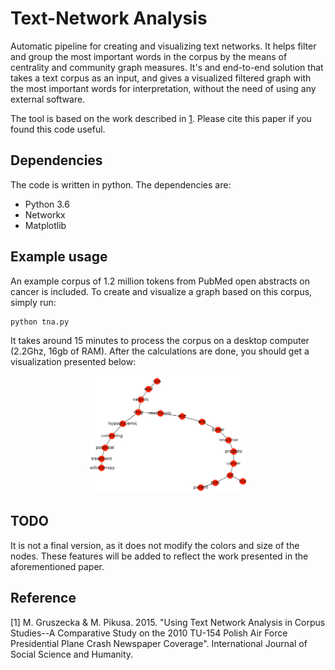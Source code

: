 # Text-Network Analysis

Automatic pipeline for creating and visualizing text networks. It helps filter and group the most important words in the corpus by the means of centrality and community graph measures. It's and end-to-end solution that takes a text corpus as an input, and gives a visualized filtered graph with the most important words for interpretation, without the need of using any external software.

The tool is based on the work described in [1](http://www.ijssh.org/papers/459-CH357.pdf). Please cite this paper if you found this code useful.

## Dependencies

The code is written in python. The dependencies are:
* Python 3.6
* Networkx
* Matplotlib

## Example usage

An example corpus of 1.2 million tokens from PubMed open abstracts on cancer is included. To create and visualize a graph based on this corpus, simply run:

```python
python tna.py
```

It takes around 15 minutes to process the corpus on a desktop computer (2.2Ghz, 16gb of RAM). After the calculations are done, you should get a visualization presented below:

<center><img src="graph.png" height="50%" width="50%" alt="graph"/></center>

## TODO

It is not a final version, as it does not modify the colors and size of the nodes. These features will be added to reflect the work presented in the aforementioned paper.

## Reference

[1] M. Gruszecka & M. Pikusa. 2015. "Using Text Network Analysis in Corpus Studies--A Comparative Study on the 2010 TU-154 Polish Air Force Presidential Plane Crash Newspaper Coverage". International Journal of Social Science and Humanity.
